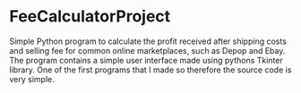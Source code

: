 # FeeCalculatorProject

Simple Python program to calculate the profit received after shipping costs and selling fee for common online marketplaces, such as Depop and Ebay. The program contains a simple user interface made using pythons Tkinter library. One of the first programs that I made so therefore the source code is very simple. 
